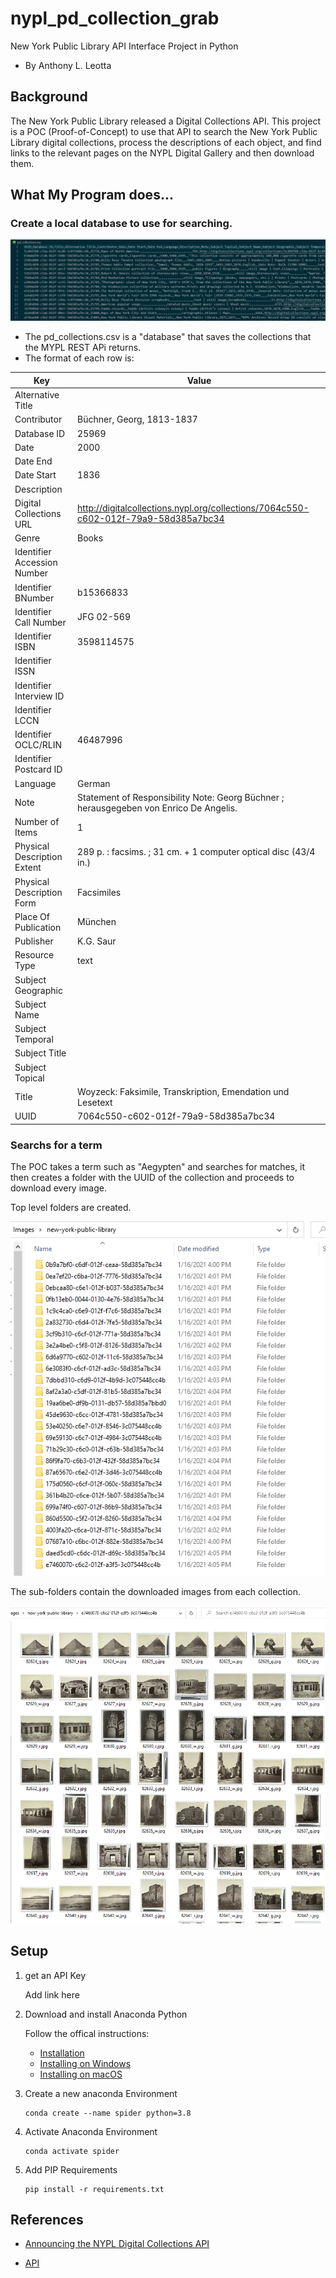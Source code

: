 # nypl_pd_collection_grab

New York Public Library API Interface Project in Python

- By Anthony L. Leotta

## Background

The New York Public Library released a Digital Collections API. This project is a POC (Proof-of-Concept) to use that API to search the  New York Public Library digital collections, process the descriptions of each object, and find links to the relevant pages on the NYPL Digital Gallery and then download them.

## What My Program does...

### Create a local database to use for searching.

![pd_collections](./pd_collections.png)

- The pd_collections.csv is a "database" that saves the collections that the MYPL REST APi returns.
- The format of each row is:

| Key | Value |
| ----- | ----- |
|Alternative Title |  |
|Contributor | Büchner, Georg, 1813-1837 | De Angelis, Enrico |
|Database ID | 25969 |
|Date | 2000 |
|Date End |  |
|Date Start | 1836 |
|Description |  |
|Digital Collections URL | http://digitalcollections.nypl.org/collections/7064c550-c602-012f-79a9-58d385a7bc34 |
|Genre | Books |
|Identifier Accession Number |  |
|Identifier BNumber | b15366833 |
|Identifier Call Number | JFG 02-569 |
|Identifier ISBN | 3598114575 |
|Identifier ISSN |  |
|Identifier Interview ID |  |
|Identifier LCCN |  |
|Identifier OCLC/RLIN | 46487996 |
|Identifier Postcard ID |  |
|Language | German |
|Note | Statement of Responsibility Note: Georg Büchner ; herausgegeben von Enrico De Angelis. |
|Number of Items | 1 |
|Physical Description Extent | 289 p. : facsims. ; 31 cm. + 1 computer optical disc (43/4 in.) |
|Physical Description Form | Facsimiles |
|Place Of Publication | München |
|Publisher | K.G. Saur |
|Resource Type | text | still image |
|Subject Geographic |  |
|Subject Name |  |
|Subject Temporal |  |
|Subject Title |  |
|Subject Topical |  |
|Title | Woyzeck: Faksimile, Transkription, Emendation und Lesetext |
|UUID | 7064c550-c602-012f-79a9-58d385a7bc34 |

### Searchs for a term

The POC takes a term such as "Aegypten" and searches for matches, it then creates a folder with the UUID of the collection and proceeds to download every image.

Top level folders are created.

![top-level-folders](./top-level-folders.png)

The sub-folders contain the downloaded images from each collection.

![sub-folder-egyptian](./sub-folder-egyptian.png)



## Setup

1. get an API Key

    Add link here

1. Download and install Anaconda Python

    Follow the offical instructions:

    - [Installation](https://docs.anaconda.com/anaconda/install/)
    - [Installing on Windows](https://docs.anaconda.com/anaconda/install/windows/)
    - [Installing on macOS](https://docs.anaconda.com/anaconda/install/mac-os/)

1. Create a new anaconda Environment

    ```
    conda create --name spider python=3.8
    ```

1. Activate Anaconda Environment

    ```
    conda activate spider
    ```

1. Add PIP Requirements

    ```
    pip install -r requirements.txt
    ```


## References

- [Announcing the NYPL Digital Collections API](https://www.nypl.org/blog/2013/04/04/announcing-nypl-digital-collections-api)

- [API](http://api.repo.nypl.org/)
